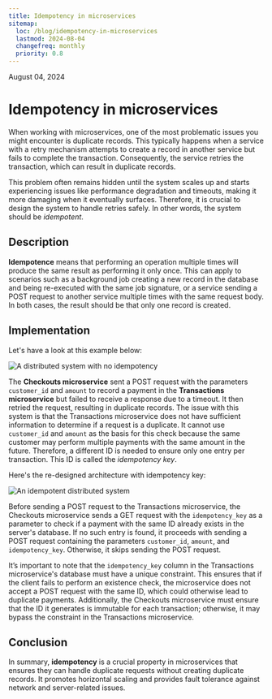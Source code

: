 ```yaml
---
title: Idempotency in microservices
sitemap:
  loc: /blog/idempotency-in-microservices
  lastmod: 2024-08-04
  changefreq: monthly
  priority: 0.8
---
```


<span class="text-cyan-500">August 04, 2024</span>

# Idempotency in microservices

<span class="inline-block bg-cyan-400 my-8 h-1 w-[5rem]"></span>

When working with microservices, one of the most problematic issues you might encounter is duplicate records. This typically happens when a service with a retry mechanism attempts to create a record in another service but fails to complete the transaction. Consequently, the service retries the transaction, which can result in duplicate records.

This problem often remains hidden until the system scales up and starts experiencing issues like performance degradation and timeouts, making it more damaging when it eventually surfaces. Therefore, it is crucial to design the system to handle retries safely. In other words, the system should be _idempotent_.

## Description

**Idempotence** means that performing an operation multiple times will produce the same result as performing it only once. This can apply to scenarios such as a background job creating a new record in the database and being re-executed with the same job signature, or a service sending a POST request to another service multiple times with the same request body. In both cases, the result should be that only one record is created.

## Implementation

Let's have a look at this example below:

![A distributed system with no idempotency](/img/distributed-system-with-no-idempotency.png)

The **Checkouts microservice** sent a POST request with the parameters `customer_id` and `amount` to record a payment in the **Transactions microservice** but failed to receive a response due to a timeout. It then retried the request, resulting in duplicate records. The issue with this system is that the Transactions microservice does not have sufficient information to determine if a request is a duplicate. It cannot use `customer_id` and `amount` as the basis for this check because the same customer may perform multiple payments with the same amount in the future. Therefore, a different ID is needed to ensure only one entry per transaction. This ID is called the _idempotency key_.

Here's the re-designed architecture with idempotency key:

![An idempotent distributed system](/img/an-idempotent-distributed-system.png)

Before sending a POST request to the Transactions microservice, the Checkouts microservice sends a GET request with the `idempotency_key` as a parameter to check if a payment with the same ID already exists in the server's database. If no such entry is found, it proceeds with sending a POST request containing the parameters `customer_id`, `amount`, and `idempotency_key`. Otherwise, it skips sending the POST request.

It’s important to note that the `idempotency_key` column in the Transactions microservice's database must have a unique constraint. This ensures that if the client fails to perform an existence check, the microservice does not accept a POST request with the same ID, which could otherwise lead to duplicate payments. Additionally, the Checkouts microservice must ensure that the ID it generates is immutable for each transaction; otherwise, it may bypass the constraint in the Transactions microservice.

## Conclusion

In summary, **idempotency** is a crucial property in microservices that ensures they can handle duplicate requests without creating duplicate records. It promotes horizontal scaling and provides fault tolerance against network and server-related issues.
